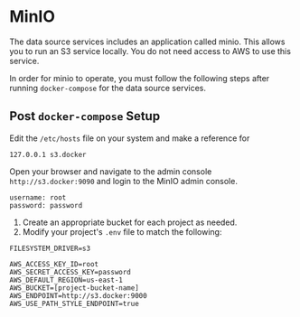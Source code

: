 # MinIO

The data source services includes an application called minio. This allows you to run an S3 service locally. You do not need access to AWS to use this service.

In order for minio to operate, you must follow the following steps after running `docker-compose` for the data source services.

## Post `docker-compose` Setup

Edit the `/etc/hosts` file on your system and make a reference for
```
127.0.0.1 s3.docker
```
Open your browser and navigate to the admin console `http://s3.docker:9090` and login to the MinIO admin console.
``` 
username: root
password: password
```
1. Create an appropriate bucket for each project as needed.
2. Modify your project's `.env` file to match the following:
```
FILESYSTEM_DRIVER=s3

AWS_ACCESS_KEY_ID=root
AWS_SECRET_ACCESS_KEY=password
AWS_DEFAULT_REGION=us-east-1
AWS_BUCKET=[project-bucket-name]
AWS_ENDPOINT=http://s3.docker:9000
AWS_USE_PATH_STYLE_ENDPOINT=true
```
